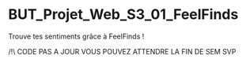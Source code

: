 # BUT_Projet_Web_S3_01_FeelFinds
Trouve tes sentiments grâce à FeelFinds !


/!\ CODE PAS A JOUR VOUS POUVEZ ATTENDRE LA FIN DE SEM SVP
